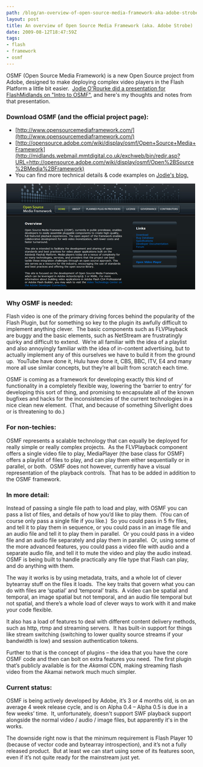 ```yaml
---
path: /blog/an-overview-of-open-source-media-framework-aka-adobe-strobe/
layout: post
title: An overview of Open Source Media Framework (aka. Adobe Strobe)
date: 2009-08-12T18:47:59Z
tags:
- flash
- framework
- osmf
---
```


OSMF (Open Source Media Framework) is a new Open Source project from Adobe, designed to make deploying complex video players in the Flash Platform a little bit easier.  [Jodie O'Rourke did a presentation for FlashMidlands on "Intro to OSMF"](http://www.jodieorourke.com/view.php?id=111&blog=news), and here's my thoughts and notes from that presentation.

### Download OSMF (and the official project page):

*   [http://www.opensourcemediaframework.com/](http://www.opensourcemediaframework.com/)
*   [http://opensource.adobe.com/wiki/display/osmf/Open+Source+Media+Framework](http://midlands.webmail.mmtdigital.co.uk/exchweb/bin/redir.asp?URL=http://opensource.adobe.com/wiki/display/osmf/Open%2BSource%2BMedia%2BFramework)
*   You can find more technical details & code examples on [Jodie's blog.](http://www.jodieorourke.com/view.php?id=111&blog=news)

![OSMF](osmf.jpg)

### Why OSMF is needed:

Flash video is one of the primary driving forces behind the popularity of the Flash Plugin, but for something so key to the plugin its awfully difficult to implement anything clever.  The basic components such as FLVPlayback are buggy and the basic elements, such as NetStream are frustratingly quirky and difficult to extend.  We’re all familiar with the idea of a playlist and also annoyingly familiar with the idea of in-content advertising, but to actually implement any of this ourselves we have to build it from the ground up.  YouTube have done it, Hulu have done it, CBS, BBC, ITV, E4 and many more all use similar concepts, but they’re all built from scratch each time.

OSMF is coming as a framework for developing exactly this kind of functionality in a completely flexible way, lowering the ‘barrier to entry’ for developing this sort of thing, and promising to encapsulate all of the known bugfixes and hacks for the inconsistencies of the current technologies in a nice clean new element.  (That, and because of something Silverlight does or is threatening to do.)

### For non-techies:

OSMF represents a scalable technology that can equally be deployed for really simple or really complex projects.  As the FLVPlayback component offers a single video file to play, MediaPlayer (the base class for OSMF) offers a playlist of files to play, and can play them either sequentially or in parallel, or both.  OSMF does not however, currently have a visual representation of the playback controls.  That has to be added in addition to the OSMF framework.

### In more detail:

Instead of passing a single file path to load and play, with OSMF you can pass a list of files, and details of how you’d like to play them.  (You can of course only pass a single file if you like.)  So you could pass in 5 flv files, and tell it to play them in sequence, or you could pass in an image file and an audio file and tell it to play them in parallel.  Or you could pass in a video file and an audio file separately and play them in parallel.  Or, using some of the more advanced features, you could pass a video file with audio and a separate audio file, and tell it to mute the video and play the audio instead.  OSMF is being built to handle practically any file type that Flash can play, and do anything with them.

The way it works is by using metadata, traits, and a whole lot of clever bytearray stuff on the files it loads.  The key traits that govern what you can do with files are ‘spatial’ and ‘temporal’ traits.  A video can be spatial and temporal, an image spatial but not temporal, and an audio file temporal but not spatial, and there’s a whole load of clever ways to work with it and make your code flexible.

It also has a load of features to deal with different content delivery methods, such as http, rtmp and streaming servers.  It has built-in support for things like stream switching (switching to lower quality source streams if your bandwidth is low) and session authentication tokens.

Further to that is the concept of plugins – the idea that you have the core OSMF code and then can bolt on extra features you need.  The first plugin that’s publicly available is for the _Akamai_ CDN, making streaming flash video from the Akamai network much much simpler.

### Current status:

OSMF is being actively developed by Adobe, it’s 3 or 4 months old, is on an average 4 week release cycle, and is on Alpha 0.4 – Alpha 0.5 is due in a few weeks’ time.  It, unfortunately, doesn't support SWF playback support alongside the normal video / audio / image files, but apparently it's in the works.

The downside right now is that the minimum requirement is Flash Player 10 (because of vector code and bytearray introspection), and it’s not a fully released product.  But at least we can start using some of its features soon, even if it’s not quite ready for the mainstream just yet.